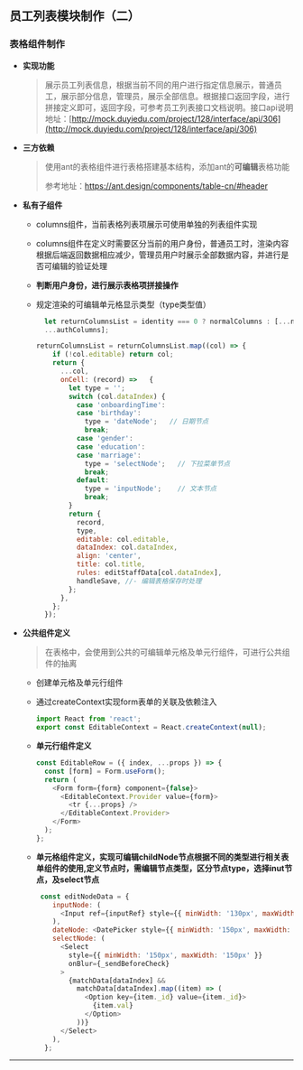 

## 员工列表模块制作（二）



### 表格组件制作

- **实现功能**

  > 展示员工列表信息，根据当前不同的用户进行指定信息展示，普通员工，展示部分信息，管理员，展示全部信息。根据接口返回字段，进行拼接定义即可，返回字段，可参考员工列表接口文档说明。接口api说明地址：[http://mock.duyiedu.com/project/128/interface/api/306](http://mock.duyiedu.com/project/128/interface/api/306)

- **三方依赖**

  > 使用ant的表格组件进行表格搭建基本结构，添加ant的**可编辑**表格功能
  >
  > 参考地址：https://ant.design/components/table-cn/#header

- **私有子组件**

  - columns组件，当前表格列表项展示可使用单独的列表组件实现

  - columns组件在定义时需要区分当前的用户身份，普通员工时，渲染内容根据后端返回数据相应减少，管理员用户时展示全部数据内容，并进行是否可编辑的验证处理

  - **判断用户身份，进行展示表格项拼接操作**

  - 规定渲染的可编辑单元格显示类型（type类型值）

    ```js
      let returnColumnsList = identity === 0 ? normalColumns : [...normalColumns,
      ...authColumns];
    
    returnColumnsList = returnColumnsList.map((col) => {
        if (!col.editable) return col;
        return {
          ...col,
          onCell: (record) => 	{
            let type = '';
            switch (col.dataIndex) {
              case 'onboardingTime':
              case 'birthday':
                type = 'dateNode';   // 日期节点
                break;
              case 'gender':
              case 'education':
              case 'marriage':
                type = 'selectNode';   // 下拉菜单节点
                break;
              default:
                type = 'inputNode';    // 文本节点
                break;
            }
            return {
              record,
              type,
              editable: col.editable,
              dataIndex: col.dataIndex,
              align: 'center',
              title: col.title,
              rules: editStaffData[col.dataIndex],
              handleSave, //- 编辑表格保存时处理
            };
          },
        };
      });
    ```

- **公共组件定义**

  >  在表格中，会使用到公共的可编辑单元格及单元行组件，可进行公共组件的抽离

  - 创建单元格及单元行组件

  - 通过createContext实现form表单的关联及依赖注入

    ```js
    import React from 'react';
    export const EditableContext = React.createContext(null);
    ```

  - **单元行组件定义**

    ```js
    const EditableRow = ({ index, ...props }) => {
      const [form] = Form.useForm();
      return (
        <Form form={form} component={false}>
          <EditableContext.Provider value={form}>
            <tr {...props} />
          </EditableContext.Provider>
        </Form>
      );
    };
    ```

  - **单元格组件定义，实现可编辑childNode节点根据不同的类型进行相关表单组件的使用,定义节点时，需编辑节点类型，区分节点type，选择inut节点，及select节点**

    ```js
     const editNodeData = {
        inputNode: (
          <Input ref={inputRef} style={{ minWidth: '130px', maxWidth: '130px' }} onBlur={_sendBeforeCheck} />
        ),
        dateNode: <DatePicker style={{ minWidth: '150px', maxWidth: '150px' }} onBlur={_sendBeforeCheck} />,
        selectNode: (
          <Select
            style={{ minWidth: '150px', maxWidth: '150px' }}
            onBlur={_sendBeforeCheck}
          >
            {matchData[dataIndex] &&
              matchData[dataIndex].map((item) => (
                <Option key={item._id} value={item._id}>
                  {item.val}
                </Option>
              ))}
          </Select>
        ),
      };
    
    ```

---



